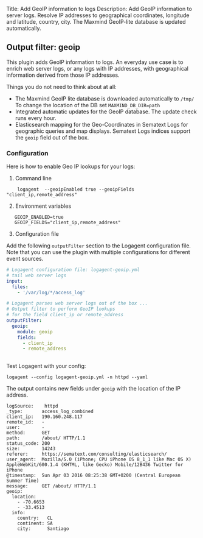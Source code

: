Title: Add GeoIP information to logs 
Description: Add GeoIP information to server logs. Resolve IP addresses to geographical coordinates, longitude and latitude, country, city. The Maxmind GeoIP-lite database is updated automatically. 


## Output filter: geoip

This plugin adds GeoIP information to logs. 
An everyday use case is to enrich web server logs, or any logs with IP addresses, with geographical information derived from those IP addresses.
 
Things you do not need to think about at all:

- The Maxmind GeoIP lite database is downloaded automatically to `/tmp/`
  To change the location of the DB set `MAXMIND_DB_DIR=path`
- Integrated automatic updates for the GeoIP database. 
  The update check runs every hour. 
- Elasticsearch mapping for the Geo-Coordinates in Sematext Logs for geographic queries and map displays. Sematext Logs indices support the `geoip` field out of the box. 



### Configuration 

Here is how to enable Geo IP lookups for your logs:

1. Command line 

```
    logagent  --geoipEnabled true --geoipFields "client_ip,remote_address"
```

2. Environment variables 

```   
   GEOIP_ENABLED=true
   GEOIP_FIELDS="client_ip,remote_address"
```

3. Configuration file

Add the following `outputFilter` section to the Logagent configuration file. Note that you can use the plugin with multiple configurations for different event sources.

```yaml
# Logagent configuration file: logagent-geoip.yml 
# tail web server logs
input: 
  files:
    - '/var/log/*/access_log'

# Logagent parses web server logs out of the box ...
# Output filter to perform GeoIP lookups 
# for the field client_ip or remote_address
outputFilter:
  geoip: 
    module: geoip
    fields: 
      - client_ip
      - remote_address
      
```

Test Logagent with your config: 

```
logagent --config logagent-geoip.yml -n httpd --yaml
```

The output contains new fields under `geoip` with the location of the IP address. 

```
logSource:    httpd
_type:       access_log_combined
client_ip:   190.160.248.117
remote_id:   -
user:        -
method:      GET
path:        /about/ HTTP/1.1
status_code: 200
size:        14243
referer:     https://sematext.com/consulting/elasticsearch/
user_agent:  Mozilla/5.0 (iPhone; CPU iPhone OS 8_1_1 like Mac OS X) AppleWebKit/600.1.4 (KHTML, like Gecko) Mobile/12B436 Twitter for iPhone
@timestamp:  Sun Apr 03 2016 08:25:38 GMT+0200 (Central European Summer Time)
message:     GET /about/ HTTP/1.1
geoip: 
  location: 
    - -70.6653
    - -33.4513
  info: 
    country:   CL
    continent: SA
    city:      Santiago
```
